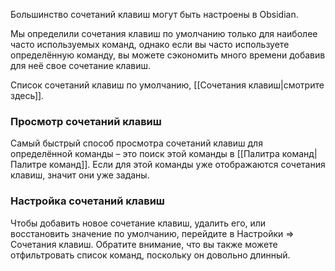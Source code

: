 Большинство сочетаний клавиш могут быть настроены в Obsidian.

Мы определили сочетания клавиш по умолчанию только для наиболее часто используемых команд, однако если вы часто используете определённую команду, вы можете сэкономить много времени добавив для неё свое сочетание клавиш.

Список сочетаний клавиш по умолчанию, [[Сочетания клавиш|смотрите здесь]].

### Просмотр сочетаний клавиш

Самый быстрый способ просмотра сочетаний клавиш для определённой команды – это поиск этой команды в [[Палитра команд|Палитре команд]]. Если для этой команды уже отображаются сочетания клавиш, значит они уже заданы.

### Настройка сочетаний клавиш

Чтобы добавить новое сочетание клавиш, удалить его, или восстановить значение по умолчанию, перейдите в Настройки => Сочетания клавиш. Обратите внимание, что вы также можете отфильтровать список команд, поскольку он довольно длинный.